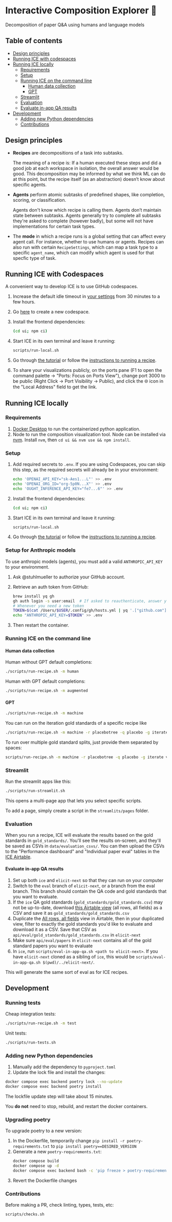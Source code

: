 # Interactive Composition Explorer 🧊

Decomposition of paper Q&A using humans and language models

## Table of contents

- [Design principles](#design-principles)
- [Running ICE with codespaces](#running-ice-with-codespaces)
- [Running ICE locally](#running-ice-locally)
  - [Requirements](#requirements)
  - [Setup](#setup)
  - [Running ICE on the command line](#running-ice-on-the-command-line)
    - [Human data collection](#human-data-collection)
    - [GPT](#gpt)
  - [Streamlit](#streamlit)
  - [Evaluation](#evaluation)
  - [Evaluate in-app QA results](#evaluate-in-app-qa-results)
- [Development](#development)
  - [Adding new Python dependencies](#adding-new-python-dependencies)
  - [Contributions](#contributions)

## Design principles

- **Recipes** are decompositions of a task into subtasks.

  The meaning of a recipe is: If a human executed these steps and did a good job at each workspace in isolation, the overall answer would be good. This decomposition may be informed by what we think ML can do at this point, but the recipe itself (as an abstraction) doesn’t know about specific agents.

- **Agents** perform atomic subtasks of predefined shapes, like completion, scoring, or classification.

  Agents don't know which recipe is calling them. Agents don’t maintain state between subtasks. Agents generally try to complete all subtasks they're asked to complete (however badly), but some will not have implementations for certain task types.

- The **mode** in which a recipe runs is a global setting that can affect every agent call. For instance, whether to use humans or agents. Recipes can also run with certain `RecipeSettings`, which can map a task type to a specific `agent_name`, which can modify which agent is used for that specfic type of task.

## Running ICE with Codespaces

A convenient way to develop ICE is to use GitHub codespaces.

1. Increase the default idle timeout in [your settings](https://github.com/settings/codespaces#default-idle-timeout-header) from 30 minutes to a few hours.
1. Go [here](https://github.com/oughtinc/ice9/codespaces) to create a new codespace.
1. Install the frontend dependencies:

   ```sh
   (cd ui; npm ci)
   ```

1. Start ICE in its own terminal and leave it running:

   ```sh
   scripts/run-local.sh
   ```

1. Go through [the tutorial](https://oughtinc.github.io/ice9/) or follow the [instructions to running a recipe](#running-ice-on-the-command-line).

1. To share your visualizations publicly, on the ports pane (F1 to open the command palette -> "Ports: Focus on Ports View"), change port 3000 to be public (Right Click -> Port Visibility -> Public), and click the 🌐 icon in the "Local Address" field to get the link.

## Running ICE locally

### Requirements

1. [Docker Desktop](https://www.docker.com/products/docker-desktop/) to run the containerized python application.
2. Node to run the composition visualization tool. Node can be installed via [nvm](https://github.com/nvm-sh/nvm). Install `nvm`, then `cd ui && nvm use && npm install`.

### Setup

1. Add required secrets to `.env`. If you are using Codespaces, you can skip this step, as the required secrets will already be in your environment:

   ```sh
   echo 'OPENAI_API_KEY="sk-Aes1...L"' >> .env
   echo 'OPENAI_ORG_ID="org-5p0N...X"' >> .env
   echo 'OUGHT_INFERENCE_API_KEY="fe7...6"' >> .env
   ```

1. Install the frontend dependencies:

   ```sh
   (cd ui; npm ci)
   ```

1. Start ICE in its own terminal and leave it running:

   ```sh
   scripts/run-local.sh
   ```

1. Go through [the tutorial](https://oughtinc.github.io/ice9/) or follow the [instructions to running a recipe](#running-ice-on-the-command-line).

### Setup for Anthropic models

To use anthropic models (agents), you must add a valid `ANTHROPIC_API_KEY` to your environment.

1. Ask @stuhlmueller to authorize your GitHub account.

2. Retrieve an auth token from GitHub:

   ```sh
   brew install yq gh
   gh auth login -s user:email  # If asked to reauthenticate, answer yes
   # Whenever you need a new token
   TOKEN=$(cat /Users/$USER/.config/gh/hosts.yml | yq '.["github.com"] | (.user + ":" + .oauth_token)' | tr -d '\n' | base64)
   echo "ANTHROPIC_API_KEY=$TOKEN" >> .env
   ```

3. Then restart the container.

### Running ICE on the command line

#### Human data collection

Human without GPT default completions:

```sh
./scripts/run-recipe.sh -m human
```

Human with GPT default completions:

```sh
./scripts/run-recipe.sh -m augmented
```

#### GPT

```sh
./scripts/run-recipe.sh -m machine
```

You can run on the iteration gold standards of a specific recipe like

```sh
./scripts/run-recipe.sh -m machine -r placebotree -q placebo -g iterate
```

To run over multiple gold standard splits, just provide them separated by spaces:

```sh
scripts/run-recipe.sh -m machine -r placebotree -q placebo -g iterate validation
```

### Streamlit

Run the streamlit apps like this:

```sh
./scripts/run-streamlit.sh
```

This opens a multi-page app that lets you select specific scripts.

To add a page, simply create a script in the `streamlits/pages` folder.

### Evaluation

When you run a recipe, ICE will evaluate the results based on the gold standards in `gold_standards/`. You'll see the results on-screen, and they'll be saved as CSVs in `data/evaluation_csvs/`. You can then upload the CSVs to the "Performance dashboard" and "Individual paper eval" tables in the [ICE Airtable](https://airtable.com/app4Fo26j2vGYufCe/tblkFq839UrBrj9P9/viwDkUqYMQtDAl773?blocks=hide).

#### Evaluate in-app QA results

1. Set up both `ice` and `elicit-next` so that they can run on your computer
2. Switch to the `eval` branch of `elicit-next`, or a branch from the eval branch. This branch should contain the QA code and gold standards that you want to evaluate.
3. If the `ice` QA gold standards (`gold_standards/gold_standards.csv`) may not be up-to-date, download [this Airtable view](https://airtable.com/app4Fo26j2vGYufCe/tbl0JN0LFtDi5SrS5/viws799VwN4AXMNii?blocks=hide) (all rows, all fields) as a CSV and save it as `gold_standards/gold_standards.csv`
4. Duplicate the [All rows, all fields](https://airtable.com/app4Fo26j2vGYufCe/tbl0JN0LFtDi5SrS5/viws799VwN4AXMNii?blocks=hide) view in Airtable, then in your duplicated view, filter to exactly the gold standards you'd like to evaluate and download it as a CSV. Save that CSV as `api/eval/gold_standards/gold_standards.csv` in `elicit-next`
5. Make sure `api/eval/papers` in `elicit-next` contains all of the gold standard papers you want to evaluate
6. In `ice`, run `scripts/eval-in-app-qa.sh <path to elicit-next>`. If you have `elicit-next` cloned as a sibling of `ice`, this would be `scripts/eval-in-app-qa.sh $(pwd)/../elicit-next/`.

This will generate the same sort of eval as for ICE recipes.

## Development

### Running tests

Cheap integration tests:

```sh
./scripts/run-recipe.sh -m test
```

Unit tests:

```sh
./scripts/run-tests.sh
```

### Adding new Python dependencies

1. Manually add the dependency to `pyproject.toml`
2. Update the lock file and install the changes:

```sh
docker compose exec backend poetry lock --no-update
docker compose exec backend poetry install
```

The lockfile update step will take about 15 minutes.

You **do not** need to stop, rebuild, and restart the docker containers.

### Upgrading poetry

To upgrade poetry to a new version:

1. In the Dockerfile, temporarily change `pip install -r poetry-requirements.txt` to `pip install poetry==DESIRED_VERSION`
2. Generate a new `poetry-requirements.txt`:
   ```sh
   docker compose build
   docker compose up -d
   docker compose exec backend bash -c 'pip freeze > poetry-requirements.txt'
   ```
3. Revert the Dockerfile changes

### Contributions

Before making a PR, check linting, types, tests, etc:

```sh
scripts/checks.sh
```
